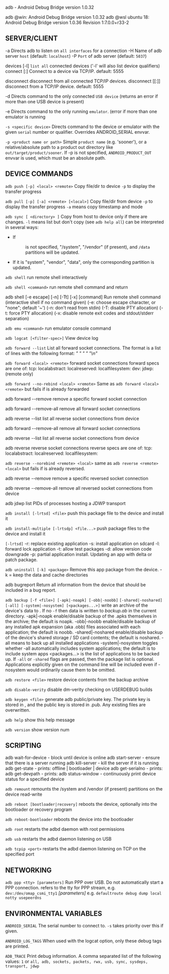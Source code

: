 adb - Android Debug Bridge version 1.0.32

adb @win:
  Android Debug Bridge version 1.0.32
adb @wsl ubuntu 18: 
  Android Debug Bridge version 1.0.36
  Revision 1:7.0.0+r33-2


## SERVER/CLIENT

-a                             Directs adb to listen on `all interfaces` for a connection
-H                             Name of adb server `host` (default: `localhost`)
-P                             `Port` of adb server (default: `5037`)

devices [-l]                   `list all` connected devices ('-l' will also list device qualifiers)
connect <host>[:<port>]        Connect to a device via TCP/IP. default: 5555
 
disconnect                     disconnect from all connected TCP/IP devices.
disconnect [<host>[:<port>]]   disconnect from a TCP/IP device. default: 5555
 
-d                             Directs command to the only connected `USB device`
                                (returns an error if more than one USB device is present)
                                 
-e                             Directs command to the only running `emulator`.
                                (error if more than one emulator is running
 
`-s <specific device>`         Directs command to the device or emulator with the given
                                `serial` number or qualifier. Overrides ANDROID_SERIAL envvar.
 
`-p <product name or path>`    Simple `product name` (e.g. 'sooner'), or a relative/absolute 
                                path to a product out directory like `out/target/product/sooner`. 
                                If -p is not specified, `ANDROID_PRODUCT_OUT` envvar is used, 
                                which must be an absolute path.


## DEVICE COMMANDS


`adb push [-p] <local> <remote>`
  Copy file/dir to device
  `-p` to display the transfer progress

`adb pull [-p] [-a] <remote> [<local>]`
  Copy file/dir from device
  `-p` to display the transfer progress
  `-a` means copy timestamp and mode
  
`adb sync [ <directory> ]`
  Copy from host to device only if there are changes.
  `-l` means list but don't copy (see `adb help all`)
  _<localdir>_ can be interpreted in several ways:
  - If _<dir>_ is not specified, "/system", "/vendor" (if present), 
    and `/data` partitions will be updated.
  - If it is "system", "vendor", "data", only the corresponding partition is updated.

`adb shell`
  run remote shell interactively
  
`adb shell <command>`
  run remote shell command and return
  
  
adb shell [-e escape] [-n] [-Tt] [-x] [command]
  Run remote shell command (interactive shell if no command given)
  (-e: choose escape character, or "none"; default '~')
  (-n: don't read from stdin)
  (-T: disable PTY allocation)
  (-t: force PTY allocation)
  (-x: disable remote exit codes and stdout/stderr separation)


`adb emu <command>`
  run emulator console command
  
`adb logcat [<filter-spec>]`
  View device log



`adb forward --list`
  List all forward socket connections.
  The format is a list of lines with the following format:
  *<serial> " " <local> " " <remote> "\n"*

`adb forward <local> <remote>`
  forward socket connections forward specs are one of:
  tcp:<port>
  localabstract:<unix domain socket name>
  localreserved:<unix domain socket name>
  localfilesystem:<unix domain socket name>
  dev:<character device name>
  jdwp:<process pid> (remote only)

`adb forward --no-rebind <local> <remote>`
  Same as `adb forward <local> <remote>` but fails if *<local>* is already forwarded

adb forward --remove <local>
  remove a specific forward socket connection

adb forward --remove-all
  remove all forward socket connections

adb reverse --list
  list all reverse socket connections from device
  
adb forward --remove-all
  remove all forward socket connections

adb reverse --list
  list all reverse socket connections from device

adb reverse <remote> <local>
  reverse socket connections reverse specs are one of:
  tcp:<port>
  localabstract:<unix domain socket name>
  localreserved:<unix domain socket name>
  localfilesystem:<unix domain socket name>

`adb reverse --norebind <remote> <local>`
  same as `adb reverse <remote> <local>` but fails if *<remote>* is already reversed.
  
adb reverse --remove <remote>
  remove a specific reversed socket connection
  
adb reverse --remove-all
  remove all reversed socket connections from device

adb jdwp
  list PIDs of processes hosting a JDWP transport

`adb install [-lrtsd] <file>`
  push this package file to the device and install it

`adb install-multiple [-lrtsdp] <file...>`
  push package files to the device and install it

 `[-lrtsd]`
  -r: replace existing application
  -s: install application on sdcard
  -l: forward lock application
  -t: allow test packages
  -d: allow version code downgrade
  -p: partial application install. Updating an app with delta or patch package.


`adb uninstall [-k] <package>`
  Remove this app package from the device.
  -k = keep the data and cache directories

adb bugreport
  Return all information from the device that should be included in a bug report.

`adb backup [-f <file>] [-apk|-noapk] [-obb|-noobb]`
     `[-shared|-noshared] [-all] [-system|-nosystem] [<packages...>]`
      write an archive of the device's data to *<file>*.
      If no `-f` then data is written to *backup.ab* in the current directory.
  -apk|-noapk
    enable/disable backup of the .apks themselves in the archive; 
    the default is noapk.
  -obb|-noobb
    enable/disable backup of any installed apk expansion (aka .obb) files 
    associated with each application; the default is noobb.
  -shared|-noshared
    enable/disable backup of the device's
    shared storage / SD card contents; the default is noshared.
  -all
    means to back up all installed applications
  -system|-nosystem
    toggles whether -all automatically includes system applications; 
    the default is to include system apps
  <packages...>
    is the list of applications to be backed up.
    If `-all` or `-shared` flags are passed, then the package list is optional.
    Applications explicitly given on the command line will be included even 
    if -nosystem would ordinarily cause them to be omitted.

`adb restore <file>`
  restore device contents from the <file> backup archive

`adb disable-verity`
  disable dm-verity checking on USERDEBUG builds
  
`adb keygen <file>`
  generate adb public/private key.
  The private key is stored in <file>, and the public key is stored 
  in <file>.pub. Any existing files are overwritten.
                                 
`adb help`
  show this help message

`adb version`
  show version num


## SCRIPTING

adb wait-for-device          - block until device is online
adb start-server             - ensure that there is a server running
adb kill-server              - kill the server if it is running
adb get-state                - prints: offline | bootloader | device
adb get-serialno             - prints: <serial-number>
adb get-devpath              - prints: <device-path> 
adb status-window            - continuously print device status for a specified device

`adb remount`
  remounts the /system and /vendor (if present) partitions on the device read-write

`adb reboot [bootloader|recovery]`
  reboots the device, optionally into the bootloader or recovery program

`adb reboot-bootloader`
  reboots the device into the bootloader
  
`adb root`
  restarts the adbd daemon with root permissions

`adb usb`
  restarts the adbd daemon listening on USB

`adb tcpip <port>`
  restarts the adbd daemon listening on TCP on the specified port



## NETWORKING

`adb ppp <tty> [parameters]`
  Run PPP over USB. Do not automatically start a PPP connection.
  *<tty>* refers to the tty for PPP stream, e.g. `dev:/dev/omap_csmi_tty1`
  *[parameters]* e.g. `defaultroute debug dump local notty usepeerdns`



## ENVIRONMENTAL VARIABLES

`ANDROID_SERIAL`
The serial number to connect to. `-s` takes priority over this if given.

`ANDROID_LOG_TAGS`
When used with the logcat option, only these debug tags are printed.

`ADB_TRACE`
Print debug information. A comma separated list of the following values:
`1` or `all, adb, sockets, packets, rwx, usb, sync, sysdeps, transport, jdwp`







